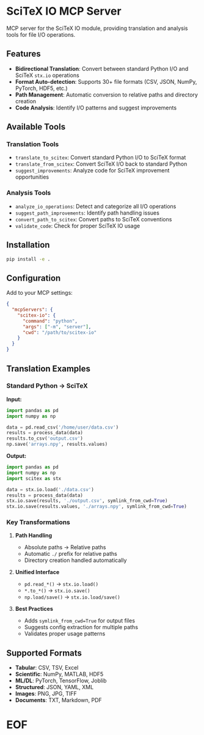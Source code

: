 # SciTeX IO MCP Server

MCP server for the SciTeX IO module, providing translation and analysis tools for file I/O operations.

## Features

- **Bidirectional Translation**: Convert between standard Python I/O and SciTeX `stx.io` operations
- **Format Auto-detection**: Supports 30+ file formats (CSV, JSON, NumPy, PyTorch, HDF5, etc.)
- **Path Management**: Automatic conversion to relative paths and directory creation
- **Code Analysis**: Identify I/O patterns and suggest improvements

## Available Tools

### Translation Tools
- `translate_to_scitex`: Convert standard Python I/O to SciTeX format
- `translate_from_scitex`: Convert SciTeX I/O back to standard Python
- `suggest_improvements`: Analyze code for SciTeX improvement opportunities

### Analysis Tools
- `analyze_io_operations`: Detect and categorize all I/O operations
- `suggest_path_improvements`: Identify path handling issues
- `convert_path_to_scitex`: Convert paths to SciTeX conventions
- `validate_code`: Check for proper SciTeX IO usage

## Installation

```bash
pip install -e .
```

## Configuration

Add to your MCP settings:

```json
{
  "mcpServers": {
    "scitex-io": {
      "command": "python",
      "args": ["-m", "server"],
      "cwd": "/path/to/scitex-io"
    }
  }
}
```

## Translation Examples

### Standard Python → SciTeX

**Input:**
```python
import pandas as pd
import numpy as np

data = pd.read_csv('/home/user/data.csv')
results = process_data(data)
results.to_csv('output.csv')
np.save('arrays.npy', results.values)
```

**Output:**
```python
import pandas as pd
import numpy as np
import scitex as stx

data = stx.io.load('./data.csv')
results = process_data(data)
stx.io.save(results, './output.csv', symlink_from_cwd=True)
stx.io.save(results.values, './arrays.npy', symlink_from_cwd=True)
```

### Key Transformations

1. **Path Handling**
   - Absolute paths → Relative paths
   - Automatic `./` prefix for relative paths
   - Directory creation handled automatically

2. **Unified Interface**
   - `pd.read_*()` → `stx.io.load()`
   - `*.to_*()` → `stx.io.save()`
   - `np.load/save()` → `stx.io.load/save()`

3. **Best Practices**
   - Adds `symlink_from_cwd=True` for output files
   - Suggests config extraction for multiple paths
   - Validates proper usage patterns

## Supported Formats

- **Tabular**: CSV, TSV, Excel
- **Scientific**: NumPy, MATLAB, HDF5
- **ML/DL**: PyTorch, TensorFlow, Joblib
- **Structured**: JSON, YAML, XML
- **Images**: PNG, JPG, TIFF
- **Documents**: TXT, Markdown, PDF

# EOF